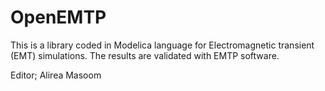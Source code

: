 # OpenEMTP
This is a library coded in Modelica language for Electromagnetic transient (EMT) simulations.
The results are validated with EMTP software.

Editor; Alirea Masoom
